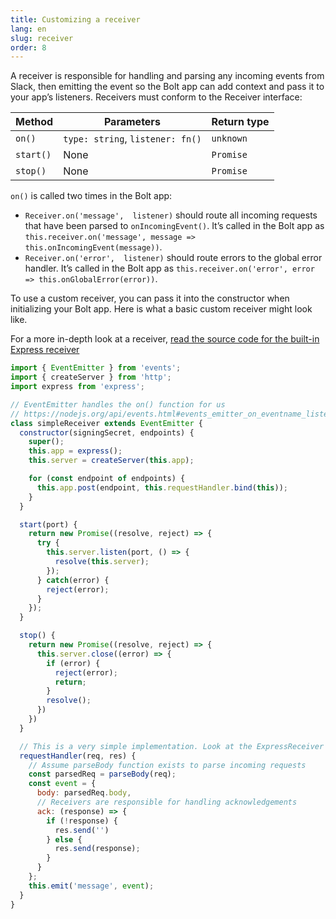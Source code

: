 ```yaml
---
title: Customizing a receiver
lang: en
slug: receiver
order: 8
---
```


<div class="section-content">
A receiver is responsible for handling and parsing any incoming events from Slack, then emitting the event so the Bolt app can add context and pass it to your app’s listeners. Receivers must conform to the Receiver interface:

| Method       | Parameters                       | Return type |
|--------------|----------------------------------|-------------|
| `on()`       | `type: string`, `listener: fn()` | `unknown`   |
| `start()`    | None                             | `Promise`   |
| `stop()`     | None                             | `Promise`   |

`on()` is called two times in the Bolt app:
* `Receiver.on('message',  listener)` should route all incoming requests that have been parsed to `onIncomingEvent()`. It’s called in the Bolt app as `this.receiver.on('message', message => this.onIncomingEvent(message))`.
* `Receiver.on('error',  listener)` should route errors to the global error handler. It’s called in the Bolt app as `this.receiver.on('error', error => this.onGlobalError(error))`.

To use a custom receiver, you can pass it into the constructor when initializing your Bolt app. Here is what a basic custom receiver might look like.

For a more in-depth look at a receiver, [read the source code for the built-in Express receiver](https://github.com/slackapi/bolt/blob/master/src/ExpressReceiver.ts)
</div>

```javascript
import { EventEmitter } from 'events';
import { createServer } from 'http';
import express from 'express';

// EventEmitter handles the on() function for us
// https://nodejs.org/api/events.html#events_emitter_on_eventname_listener
class simpleReceiver extends EventEmitter {
  constructor(signingSecret, endpoints) {
    super();
    this.app = express();
    this.server = createServer(this.app);

    for (const endpoint of endpoints) {
      this.app.post(endpoint, this.requestHandler.bind(this));
    }
  }

  start(port) {
    return new Promise((resolve, reject) => {
      try {
        this.server.listen(port, () => {
          resolve(this.server);
        });
      } catch(error) {
        reject(error);
      }
    });
  }

  stop() {
    return new Promise((resolve, reject) => {
      this.server.close((error) => {
        if (error) {
          reject(error);
          return;
        }
        resolve();
      })
    })
  }

  // This is a very simple implementation. Look at the ExpressReceiver source for more detail
  requestHandler(req, res) {
    // Assume parseBody function exists to parse incoming requests
    const parsedReq = parseBody(req);
    const event = {
      body: parsedReq.body,
      // Receivers are responsible for handling acknowledgements
      ack: (response) => {
        if (!response) {
          res.send('')
        } else {
          res.send(response);
        }
      }
    };
    this.emit('message', event);
  }
}
```